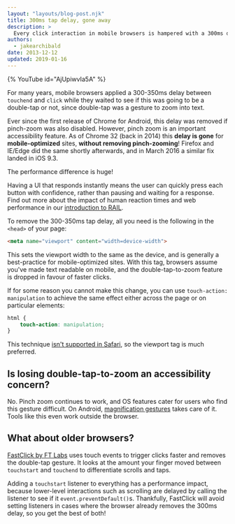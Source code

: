 ```yaml
---
layout: "layouts/blog-post.njk"
title: 300ms tap delay, gone away
description: >
  Every click interaction in mobile browsers is hampered with a 300ms delay, but that's gone in Chrome 32 for mobile-optimized sites!
authors:
  - jakearchibald
date: 2013-12-12
updated: 2019-01-16 
---
```


{% YouTube id="AjUpiwvIa5A" %}


For many years, mobile browsers applied a 300-350ms delay between `touchend` and `click` while they waited to see if this was going to be a double-tap or not, since double-tap was a gesture to zoom into text.

Ever since the first release of Chrome for Android, this delay was removed if pinch-zoom was also disabled. However, pinch zoom is an important accessibility feature. As of Chrome 32 (back in 2014) this **delay is gone** for **mobile-optimized** sites, **without removing pinch-zooming**! Firefox and IE/Edge did the same shortly afterwards, and in March 2016 a similar fix landed in iOS 9.3.

The performance difference is huge!


Having a UI that responds instantly means the user can quickly press each button with confidence, rather than pausing and waiting for a response. Find out more about the impact of human reaction times and web performance in our [introduction to RAIL](https://developers.google.com/web/tools/chrome-devtools/profile/evaluate-performance/rail).

To remove the 300-350ms tap delay, all you need is the following in the `<head>` of your page:

```html
<meta name="viewport" content="width=device-width">
```    

This sets the viewport width to the same as the device, and is generally a best-practice for mobile-optimized sites. With this tag, browsers assume you've made text readable on mobile, and the double-tap-to-zoom feature is dropped in favour of faster clicks.

If for some reason you cannot make this change, you can use `touch-action: manipulation` to achieve the same effect either across the page or on particular elements:

```css
html {
    touch-action: manipulation;
}
```

This technique [isn't supported in Safari](https://caniuse.com/?search=touch-action), so the viewport tag is much preferred.

## Is losing double-tap-to-zoom an accessibility concern?

No. Pinch zoom continues to work, and OS features cater for users who find this gesture difficult. On Android, [magnification gestures](https://support.google.com/accessibility/android/answer/6006949) takes care of it. Tools like this even work outside the browser.

## What about older browsers?

[FastClick by FT Labs](https://github.com/ftlabs/fastclick) uses touch events to trigger clicks faster and removes the double-tap gesture. It looks at the amount your finger moved between `touchstart` and `touchend` to differentiate scrolls and taps.

Adding a `touchstart` listener to everything has a performance impact, because lower-level interactions such as scrolling are delayed by calling the listener to see if it `event.preventDefault()`s. Thankfully, FastClick will avoid setting listeners in cases where the browser already removes the 300ms delay, so you get the best of both!
